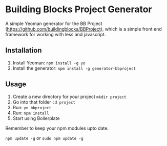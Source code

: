 Building Blocks Project Generator
========================================

A simple Yeoman generator for the BB Project (https://github.com/buildingblocks/BBProject), which is a simple front end framework for working with less and javascript.




Installation
---------------

1. Install Yeoman: `npm install -g yo`
2. Install the generator: `npm install -g generator-bbproject`

Usage
---------------
1. Create a new directory for your project `mkdir project`
2. Go into that folder `cd project`
3. Run: `yo bbproject`
4. Run: `npm install`
5. Start using Boilerplate


Remember to keep your npm modules upto date.

`npm update -g` or `sudo npm update -g`

